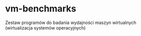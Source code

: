 vm-benchmarks
=============

Zestaw programów do badania wydajności maszyn wirtualnych (wirtualizacja systemów operacyjnych)